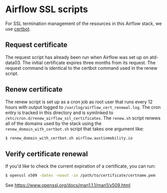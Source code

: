 # Airflow SSL scripts

For SSL termination management of the resources in this Airflow stack, we use [certbot](https://certbot.eff.org/).

## Request certificate

The request script has already been run when Airflow was set up on atd-data03. The initial certificate expires three months from its request. The request command is identical to the certbot command used in the renew script.

## Renew certificate

The renew script is set up as a cron job as root user that runs every 12 hours with output logged to `/var/log/airflow_cert_renewal.log`. The cron entry is tracked in this directory and is symlinked to `/etc/cron.d/renew_airflow_ssl_certificates`. The `renew.sh` script renews all of the domains used by the stack using the `renew_domain_with_certbot.sh` script that takes one argument like:

```bash
$ renew_domain_with_certbot.sh airflow.austinmobility.io
```

## Verify certificate renewal

If you'd like to check the current expiration of a certificate, you can run:
```bash
$ openssl x509 -dates -noout -in /path/to/certificate/certname.pem
```

See https://www.openssl.org/docs/man1.1.1/man1/x509.html
